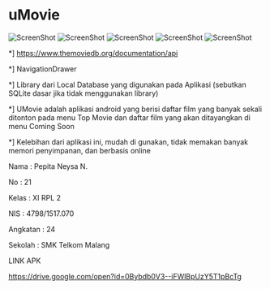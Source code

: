 # uMovie

![ScreenShot](https://github.com/pepitan/uMovie/blob/master/Screenshot_2017-06-13-11-57-37%5B1%5D.png)
![ScreenShot](https://github.com/pepitan/uMovie/blob/master/Screenshot_2017-06-13-11-57-42%5B1%5D.png)
![ScreenShot](https://github.com/pepitan/uMovie/blob/master/Screenshot_2017-06-13-11-57-49%5B1%5D.png)
![ScreenShot](https://github.com/pepitan/uMovie/blob/master/Screenshot_2017-06-13-11-58-25%5B1%5D.png)
![ScreenShot](https://github.com/pepitan/uMovie/blob/master/Screenshot_2017-06-13-11-58-32%5B1%5D.png)

*] https://www.themoviedb.org/documentation/api

*] NavigationDrawer

*] Library dari Local Database yang digunakan pada Aplikasi (sebutkan SQLite dasar jika tidak menggunakan library)

*] UMovie adalah aplikasi android yang berisi daftar film yang banyak sekali ditonton pada menu 
Top Movie dan daftar film yang akan ditayangkan di menu Coming Soon

*] Kelebihan dari aplikasi ini, mudah di gunakan, tidak memakan banyak memori penyimpanan, dan berbasis online

Nama : Pepita Neysa N.

No : 21

Kelas : XI RPL 2

NIS : 4798/1517.070

Angkatan : 24

Sekolah : SMK Telkom Malang

LINK APK

https://drive.google.com/open?id=0Bybdb0V3--iFWlBpUzY5T1pBcTg
